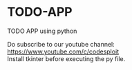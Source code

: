 # TODO-APP
TODO APP using python

Do subscribe to our youtube channel: https://www.youtube.com/c/codesploit
<br>
Install tkinter before executing the py file.
